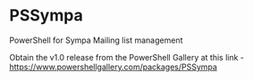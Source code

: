 # PSSympa
PowerShell for Sympa Mailing list management

Obtain the v1.0 release from the PowerShell Gallery at this link - https://www.powershellgallery.com/packages/PSSympa

